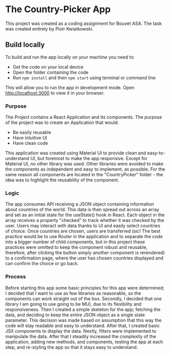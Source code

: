 # The Country-Picker App

This project was created as a coding assignment for Bouvet ASA. 
The task was created enitrely by Piotr Kwiatkowski.

## Build locally

To build and run the app locally on your machine you need to:

- Get the code on your local device 
- Open the folder containing the code
- Run `npm install` and then `npm start` using terminal or command line

This will allow you to run the app in development mode.
Open [http://localhost:3000](http://localhost:3000) to view it in your browser.

### Purpose

The Project contains a React Application and its components. The purpose of the project was to create an Application that would:
- Be easily reusable
- Have intuitive UI
- Have clean code 

This application was created using Material UI to provide clean and easy-to-understand UI, but foremost to make the app responsive. Except for Material UI, no other library was used. Other libraries were avoided to make the components as independent and easy to implement, as possible. For the same reason all components are located in the "CountryPicker" folder - the idea was to highlight the reusability of the component.

### Logic 

The app consumes API receiving a JSON object containing information about countries of the world. This data is then spread out across an array and set as an initial state for the useState() hook in React. Each object in the array receives a property "checked" to track whether it was checked by the user. 
Users may interact with data thanks to UI and easily select countries of choice. Once countries are chosen, users are transferred (sic! The best practice would be to use Router in the application and to separate the code into a bigger number of child components, but in this project these practices were omitted to keep the component robust and reusable, therefore, after clicking the button simply another component is rerendered) to a confirmation page, where the user has chosen countries displayed and can confirm the choice or go back.

### Process 

Before starting this app some basic principles for this app were determined; I decided that I want to use as few libraries as reasonable, so the components can work straight out of the box. Secondly, I decided that one library I am going to use going to be MUI, due to its flexibility and responsiveness. Then I created a simple skeleton for the app; fetching the data, and deciding to keep the entire JSON object as a single state parameter. This decision was made based on assumption that this way the code will stay readable and easy to understand. After that, I created basic JSX components to display the data. Nextly, filters were implemented to manipulate the data. After that I steadily increased the complexity of the application, adding new methods, and components, testing the app at each step, and re-styling the app so that it stays easy to understand.
